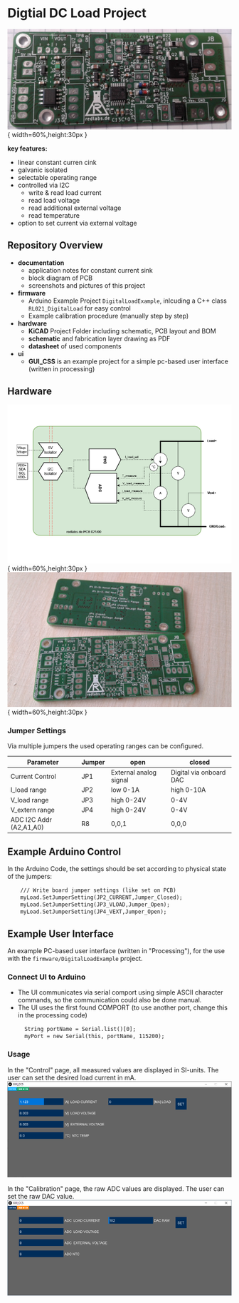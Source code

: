 # Digtial DC Load Project

![PCB assembled](documentation/PCB-assembled1.jpg "PCB assembled"){ width=60%,height:30px }


**key features:**
- linear constant curren cink
- galvanic isolated
- selectable operating range
- controlled via I2C
	- write & read load current
	- read load voltage
	- read additional external voltage
	- read temperature 
- option to set current via external voltage

## Repository Overview
- **documentation**
  - application notes for constant current sink 
  - block diagram of PCB
  - screenshots and pictures of this project
- **firmware**
  - Arduino Example Project `DigitalLoadExample`, inlcuding a C++ class `RL021_DigitalLoad` for easy control
  - Example calibration procedure (manually step by step)
- **hardware**
  - **KiCAD** Project Folder including schematic, PCB layout and BOM
  - **schematic** and fabrication layer drawing as PDF
  - **datasheet** of used components
- **ui**
  - **GUI_CSS** is an example project for a simple pc-based user interface (written in processing)


## Hardware
![Blockdiagram of PCB](documentation/CCS-Blockdiagram.png "Blockdiagram"){ width=60%,height:30px }
![PCB not assembled](documentation/PCB-raw.jpg "PCB not assembled"){ width=60%,height:30px }

### Jumper Settings
Via multiple jumpers the used operating ranges can be configured.

| Parameter | Jumper | open | closed |
| -- | -- | -- | -- |
| Current Control | JP1 | External analog signal | Digital via onboard DAC |
| I_load range | JP2 | low 0-1A | high 0-10A |
| V_load range | JP3 | high 0-24V | 0-4V |
| V_extern range | JP4 | high 0-24V | 0-4V |
| ADC I2C Addr (A2,A1,A0)| R8 | 0,0,1 | 0,0,0 |


## Example Arduino Control

In the Arduino Code, the settings should be set according to physical state of the jumpers:
```
    /// Write board jumper settings (like set on PCB)
    myLoad.SetJumperSetting(JP2_CURRENT,Jumper_Closed);
    myLoad.SetJumperSetting(JP3_VLOAD,Jumper_Open);
    myLoad.SetJumperSetting(JP4_VEXT,Jumper_Open);  
```


## Example User Interface
An example PC-based user interface (written in "Processing"), for the use with the `firmware/DigitalLoadExample` project.

### Connect UI to Arduino ###
- The UI communicates via serial comport using simple ASCII character commands, so the communication could also be done manual.  
- The UI uses the first found COMPORT (to use another port, change this in the processing code)
	````
	  String portName = Serial.list()[0];
	  myPort = new Serial(this, portName, 115200);
	````
### Usage ###
In the "Control" page, all measured values are displayed in SI-units. The user can set the desired load current in mA.
![GUI Control](documentation/GUI-CCS-Control.png "GUI Control")

In the "Calibration" page, the raw ADC values are displayed. The user can set the raw DAC value.
![GUI Control](documentation/GUI-CCS-Calibration.png "GUI Calibration")

